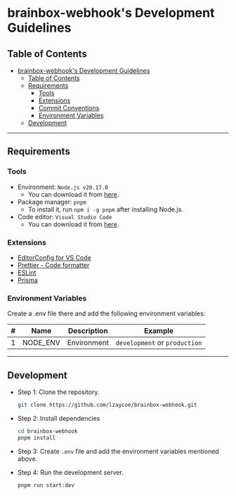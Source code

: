 # brainbox-webhook's Development Guidelines

## Table of Contents

- [brainbox-webhook's Development Guidelines](#brainbox-webhooks-development-guidelines)
  - [Table of Contents](#table-of-contents)
  - [Requirements](#requirements)
    - [Tools](#tools)
    - [Extensions](#extensions)
    - [Commit Conventions](#commit-conventions)
    - [Environment Variables](#environment-variables)
  - [Development](#development)

---

## Requirements

### Tools

- Environment: `Node.js v20.17.0`
  - You can download it from [here](https://nodejs.org/en/download/).
- Package manager: `pnpm`
  - To install it, run `npm i -g pnpm` after installing Node.js.
- Code editor: `Visual Studio Code`
  - You can download it from [here](https://code.visualstudio.com/).

### Extensions

- [EditorConfig for VS Code](https://marketplace.visualstudio.com/items?itemName=EditorConfig.EditorConfig)
- [Prettier - Code formatter](https://marketplace.visualstudio.com/items?itemName=esbenp.prettier-vscode)
- [ESLint](https://marketplace.visualstudio.com/items?itemName=dbaeumer.vscode-eslint)
- [Prisma](https://marketplace.visualstudio.com/items?itemName=Prisma.prisma)

### Environment Variables

Create a .env file there and add the following environment variables:

| #   | Name     | Description | Example                       |
| --- | -------- | ----------- | ----------------------------- |
| 1   | NODE_ENV | Environment | `development` or `production` |

---

## Development

- Step 1: Clone the repository.

  ```bash
  git clone https://github.com/lzaycoe/brainbox-webhook.git
  ```

- Step 2: Install dependencies

  ```bash
  cd brainbox-webhook
  pnpm install
  ```

- Step 3: Create `.env` file and add the environment variables mentioned above.

- Step 4: Run the development server.

  ```bash
  pnpm run start:dev
  ```
